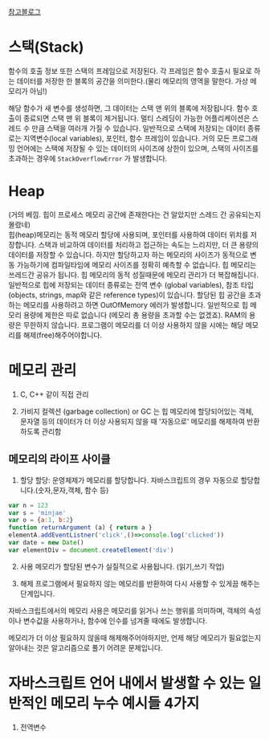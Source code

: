 [참고블로그](https://medium.com/naver-place-dev/%EC%9E%90%EB%B0%94%EC%8A%A4%ED%81%AC%EB%A6%BD%ED%8A%B8%EC%99%80-v8-%EC%97%94%EC%A7%84%EC%9D%98-%EB%A9%94%EB%AA%A8%EB%A6%AC-%EA%B4%80%EB%A6%AC-%ED%94%84%EB%A1%9C%EC%84%B8%EC%8A%A4-f45091e696e1)


# 스택(Stack)

함수의 호출 정보 또한 스택의 프레임으로 저장된다. 각 프레임은 함수 호출시 필요로 하는 데이터를 저장한 한 블록의 공간을 의미한다.(물리 메모리의 영역을 말한다. 가상 메모리가 아님!) 

해당 함수가 새 변수를 생성하면, 그 데이터는 스택 맨 위의 블록에 저장됩니다. 함수 호출이 종료되면 스택 맨 위 블록이 제거됩니다.
멀티 스레딩이 가능한 어플리케이션은 스레드 수 만큼 스택을 여러개 가질 수 있습니다. 일반적으로 스택에 저장되는 데이터 종류로는 지역변수(local variables), 포인터, 함수 프레임이 있습니다. 거의 모든 프로그래밍 언어에는 스택에 저장될 수 있는 데이터의 사이즈에 상한이 있으며, 스택의 사이즈를 초과하는 경우에 `StackOverflowError` 가 발생합니다.

# Heap
(거의 베낌. 힙이 프로세스 메모리 공간에 존재한다는 건 알았지만 스레드 간 공유되는지 몰랐네)  
힙(heap)메모리는 동적 메모리 할당에 사용되며, 포인터를 사용하여 데이터 위치를 저장합니다. 스택과 비교하여 데이터를 처리하고 접근하는 속도는 느리지만, 더 큰 용량의 데이터를 저장할 수 있습니다.
하지만 할당하고자 하는 메모리의 사이즈가 동적으로 변동 가능하기에 컴파일타임에 메모리 사이즈를 정확히 예측할 수 없습니다. 힙 메모리는 쓰레드간 공유가 됩니다. 힙 메모리의 동적 성질때문에 메모리 관리가 더 복잡해집니다.
일반적으로 힙에 저장되는 데이터 종류로는 전역 변수 (global variables), 참조 타입(objects, strings, map와 같은 reference types)이 있습니다. 할당된 힙 공간을 초과하는 메모리를 사용하려고 하면 OutOfMemory 에러가 발생합니다. 일반적으로 힙 메모리 용량에 제한은 따로 없습니다 (메모리 총 용량을 초과할 수는 없겠죠).
RAM의 용량은 무한하지 않습니다. 프로그램이 메모리를 더 이상 사용하지 않을 시에는 해당 메모리를 해제(free)해주어야합니다.

# 메모리 관리

1. C, C++ 같이 직접 관리

2. 가비지 컬렉션 (garbage collection) or GC 는 힙 메모리에 할당되어있는 객체, 문자열 등의 데이터가 더 이상 사용되지 않을 때 '자동으로' 메모리를 해제하여 반환하도록 관리함

## 메모리의 라이프 사이클
1. 할당
할당: 운영체제가 메모리를 할당합니다. 자바스크립트의 경우 자동으로 할당합니다.(숫자,문자,객체, 함수 등)
```js
var n = 123
var s = 'minjae'
var o = {a:1, b:2}
function returnArgument (a) { return a } 
elementA.addEventListner('click',()=>console.log('clicked'))
var date = new Date()
var elementDiv = document.createElement('div')
```

2. 사용
메모리가 할당된 변수가 실질적으로 사용됩니다. (읽기,쓰기 작업)

3. 해제
프로그램에서 필요하지 않는 메모리를 반환하여 다시 사용할 수 있게끔 해주는 단계입니다.

자바스크립트에서의 메모리 사용은 메모리를 읽거나 쓰는 행위를 의미하며, 객체의 속성이나 변수값을 사용하거나, 함수에 인수를 넘겨줄 때에도 발생합니다.  

메모리가 더 이상 필요하지 않을때 해제해주어야하지만, 언제 해당 메모리가 필요없는지 알아내는 것은 알고리즘으로 풀기 어려운 문제입니다.

# 자바스크립트 언어 내에서 발생할 수 있는 일반적인 메모리 누수 예시들 4가지

1. 전역변수